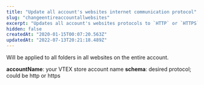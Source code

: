 ```yaml
---
title: "Update all account's websites internet communication protocol"
slug: "changeentireaccountallwebsites"
excerpt: "Updates all account's websites protocols to `HTTP` or `HTTPS`."
hidden: false
createdAt: "2020-01-15T00:07:20.563Z"
updatedAt: "2022-07-13T20:21:18.489Z"
---
```

Will be applied to all folders in all websites on the entire account.

**accountName**: your VTEX store account name
**schema**: desired protocol; could be http or https